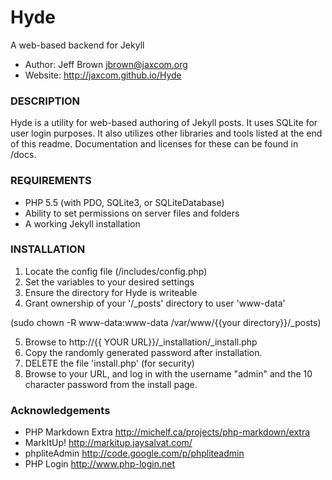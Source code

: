 Hyde
====
A web-based backend for Jekyll
- Author: Jeff Brown <jbrown@jaxcom.org>
- Website: http://jaxcom.github.io/Hyde

### DESCRIPTION
Hyde is a utility for web-based authoring of Jekyll posts. 
It uses SQLite for user login purposes.
It also utilizes other libraries and tools listed at the end of this readme.
Documentation and licenses for these can be found in /docs.

### REQUIREMENTS
- PHP 5.5 (with PDO, SQLite3, or SQLiteDatabase)
- Ability to set permissions on server files and folders
- A working Jekyll installation

### INSTALLATION
1.  Locate the config file (/includes/config.php)
2.  Set the variables to your desired settings
3.  Ensure the directory for Hyde is writeable
4.  Grant ownership of your '/_posts' directory to user 'www-data'

(sudo chown -R www-data:www-data /var/www/{{your directory}}/_posts)

5.  Browse to http://{{ YOUR URL}}/_installation/_install.php
6.  Copy the randomly generated password after installation.
7.  DELETE the file 'install.php' (for security)
8.  Browse to your URL, and log in with the username "admin" and the 10 character password from the install page.


### Acknowledgements
- PHP Markdown Extra <http://michelf.ca/projects/php-markdown/extra>
- MarkItUp! <http://markitup.jaysalvat.com/>
- phpliteAdmin <http://code.google.com/p/phpliteadmin>
- PHP Login <http://www.php-login.net>

